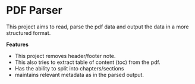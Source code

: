 # PDF Parser 
This project aims to read, parse the pdf data and output the data in a more structured format.

**Features**
- This project removes header/footer note.
- This also tries to extract table of content (toc) from the pdf.
- Has the ability to split into chapters/sections
- maintains relevant metadata as in the parsed output.
